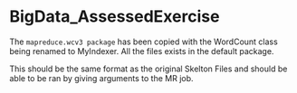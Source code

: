 # BigData_AssessedExercise

The `mapreduce.wcv3 package` has been copied with the WordCount class being renamed to MyIndexer.  All the files exists in the
default package.

This should be the same format as the original Skelton Files and should be able to be ran by giving arguments to the MR job.
